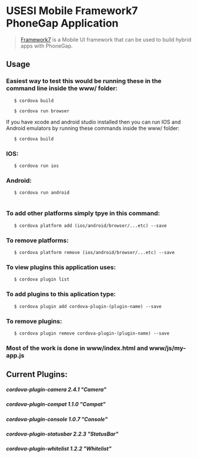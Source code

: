 # USESI Mobile Framework7 PhoneGap Application 

> [Framework7](http://www.idangero.us/framework7) is a Mobile UI framework that can be used to build hybrid apps with PhoneGap.


## Usage

### Easiest way to test this would be running these in the command line inside the www/ folder:

       $ cordova build
   
       $ cordova run browser

If you have xcode and android studio installed then you can run IOS and Android emulators by running these commands inside the www/ folder:

       $ cordova build
   
### IOS:

       $ cordova run ios
   
   
### Android:

       $ cordova run android
      
#      
   
### To add other platforms simply tpye in this command:

       $ cordova platform add (ios/android/browser/...etc) --save
   
### To remove platforms:

       $ cordova platform remove (ios/android/browser/...etc) --save
   
### To view plugins this application uses:

       $ cordova plugin list
   
### To add plugins to this aplication type:

       $ cordova plugin add cordova-plugin-(plugin-name) --save
   
### To remove plugins:

       $ cordova plugin remove cordova-plugin-(plugin-name) --save
    

### Most of the work is done in www/index.html and www/js/my-app.js


## Current Plugins:


   ##### cordova-plugin-camera 2.4.1 "Camera"
   ##### cordova-plugin-compat 1.1.0 "Compat"
   ##### cordova-plugin-console 1.0.7 "Console"
   ##### cordova-plugin-statusbar 2.2.3 "StatusBar"
   ##### cordova-plugin-whitelist 1.2.2 "Whitelist"
   

  
